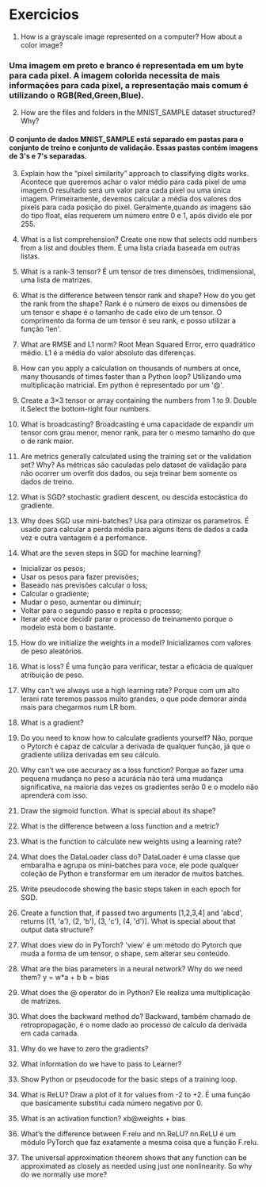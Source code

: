 # Exercicios
1. How is a grayscale image represented on a computer? How about a color image?
### Uma imagem em preto e branco é representada em um byte para cada pixel. A imagem colorida necessita de mais informações para cada pixel, a representação mais comum é utilizando o RGB(Red,Green,Blue).

2. How are the files and folders in the MNIST_SAMPLE dataset structured? Why?
#### O conjunto de dados MNIST_SAMPLE está separado em pastas para o conjunto de treino e conjunto de validação. Essas pastas contém imagens de 3's e 7's separadas.

3. Explain how the “pixel similarity” approach to classifying digits works.
Acontece que queremos achar o valor médio para cada pixel de uma imagem.O resultado será um valor para cada pixel ou uma única imagem. Primeiramente, devemos calcular a média dos valores dos pixels para cada posição do pixel. Geralmente,quando as imagens são do tipo float, elas requerem um número entre 0 e 1, após divido ele por 255.

4. What is a list comprehension? Create one now that selects odd numbers from a list and doubles them.
É uma lista criada baseada em outras listas.

5. What is a rank-3 tensor?
É um tensor de tres dimensões, tridimensional, uma lista de matrizes.

6. What is the difference between tensor rank and shape? How do you get the rank from the shape?
Rank é o número de eixos ou dimensões de um tensor e shape é o tamanho de cade eixo de um tensor. O comprimento da forma de um tensor é seu rank, e posso utilizar a função 'len'.

7. What are RMSE and L1 norm?
Root Mean Squared Error, erro quadrático médio. L1 é a média do valor absoluto das diferenças.

8. How can you apply a calculation on thousands of numbers at once, many thousands of times faster than a Python loop?
Utilizando uma multiplicação matricial. Em python é representado por um '@'.

9. Create a 3×3 tensor or array containing the numbers from 1 to 9. Double it.Select the bottom-right four numbers.

10. What is broadcasting?
Broadcasting é uma capacidade de expandir um tensor com grau menor, menor rank, para ter o mesmo tamanho do que o de rank maior.

11. Are metrics generally calculated using the training set or the validation set? Why?
As métricas são caculadas pelo dataset de validação para não ocorrer um overfit dos dados, ou seja treinar bem somente os dados de treino.

12. What is SGD?
stochastic gradient descent, ou descida estocástica do gradiente.

13. Why does SGD use mini-batches?
Usa para otimizar os parametros. É usado para calcular a perda média para alguns itens de dados a cada vez e outra vantagem é a perfomance.

14. What are the seven steps in SGD for machine learning?
- Inicializar os pesos;
- Usar os pesos para fazer previsões;
- Baseado nas previsões calcular o loss;
- Calcular o gradiente;
- Mudar o peso, aumentar ou diminuir;
- Voltar para o segundo passo e repita o processo;
- Iterar até voce decidir parar o processo de treinamento porque o modelo está bom o bastante.

15. How do we initialize the weights in a model?
Inicializamos com valores de peso aleatórios.

16. What is loss?
É uma função para verificar, testar a eficácia de qualquer atribuição de peso.

17. Why can’t we always use a high learning rate?
Porque com um alto lerani rate teremos passos muito grandes, o que pode demorar ainda mais para chegarmos num LR bom. 

18. What is a gradient?

19. Do you need to know how to calculate gradients yourself?
Não, porque o Pytorch é capaz de calcular a derivada de qualquer função, já que o gradiente utiliza derivadas em seu cálculo.

20. Why can’t we use accuracy as a loss function?
Porque ao fazer uma pequena mudança no peso a acurácia não terá uma mudança significativa, na maioria das vezes os gradientes serão 0 e o modelo não aprenderá com isso.

21. Draw the sigmoid function. What is special about its shape?


22. What is the difference between a loss function and a metric?


23. What is the function to calculate new weights using a learning rate?


24. What does the DataLoader class do?
DataLoader é uma classe que embaralha e agrupa os mini-batches para voce, ele pode qualquer coleção de Python e transformar em um iterador de muitos batches.

25. Write pseudocode showing the basic steps taken in each epoch for SGD.


26. Create a function that, if passed two arguments [1,2,3,4] and 'abcd', returns [(1, 'a'), (2, 'b'), (3, 'c'), (4, 'd')]. What is special about that output data structure?


27. What does view do in PyTorch?
'view' é um método do Pytorch que muda a forma de um tensor, o shape, sem alterar seu conteúdo.

28. What are the bias parameters in a neural network? Why do we need them?
y = w*a + b 
b = bias 

29. What does the @ operator do in Python?
Ele realiza uma multiplicação de matrizes.

30. What does the backward method do?
Backward, também chamado de retropropagação, é o nome dado ao processo de calculo da derivada em cada camada.

31. Why do we have to zero the gradients?

32. What information do we have to pass to Learner?

33. Show Python or pseudocode for the basic steps of a training loop.

34. What is ReLU? Draw a plot of it for values from -2 to +2.
É uma função que basicamente substitui cada número negativo por 0.

35. What is an activation function?
xb@weights + bias

36. What’s the difference between F.relu and nn.ReLU?
nn.ReLU é um módulo PyTorch que faz exatamente a mesma coisa que a função F.relu.

37. The universal approximation theorem shows that any function can be approximated as closely as needed using just one nonlinearity. So why do we normally use more?

